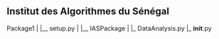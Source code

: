 ## Institut des Algorithmes du Sénégal

Package1
|
|__ setup.py
|
|__ IASPackage
     |
     |_  DataAnalysis.py
     |_  __init__.py
```

